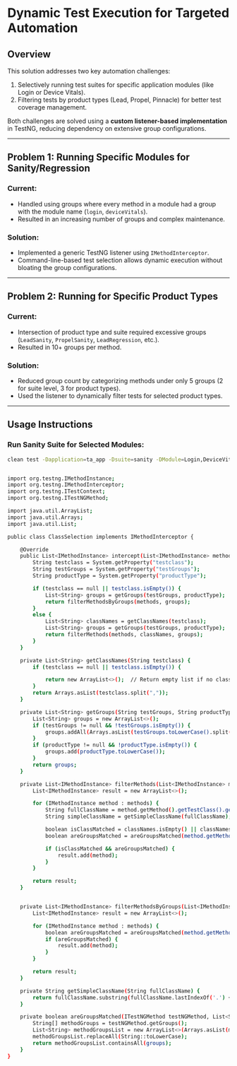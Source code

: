 # **Dynamic Test Execution for Targeted Automation**  

## **Overview**  
This solution addresses two key automation challenges:  
1. Selectively running test suites for specific application modules (like Login or Device Vitals).  
2. Filtering tests by product types (Lead, Propel, Pinnacle) for better test coverage management.  

Both challenges are solved using a **custom listener-based implementation** in TestNG, reducing dependency on extensive group configurations.

---

## **Problem 1: Running Specific Modules for Sanity/Regression**  
### Current:  
- Handled using groups where every method in a module had a group with the module name (`login`, `deviceVitals`).  
- Resulted in an increasing number of groups and complex maintenance.  

### Solution:  
- Implemented a generic TestNG listener using `IMethodInterceptor`.  
- Command-line-based test selection allows dynamic execution without bloating the group configurations.  

---

## **Problem 2: Running for Specific Product Types**  
### Current:  
- Intersection of product type and suite required excessive groups (`LeadSanity`, `PropelSanity`, `LeadRegression`, etc.).  
- Resulted in 10+ groups per method.  

### Solution:  
- Reduced group count by categorizing methods under only 5 groups (2 for suite level, 3 for product types).  
- Used the listener to dynamically filter tests for selected product types.  

---

## **Usage Instructions**  
### Run Sanity Suite for Selected Modules:  
```bash
clean test -Dapplication=ta_app -Dsuite=sanity -DModule=Login,DeviceVitals -DproductType=lead


import org.testng.IMethodInstance;
import org.testng.IMethodInterceptor;
import org.testng.ITestContext;
import org.testng.ITestNGMethod;

import java.util.ArrayList;
import java.util.Arrays;
import java.util.List;

public class ClassSelection implements IMethodInterceptor {

    @Override
    public List<IMethodInstance> intercept(List<IMethodInstance> methods, ITestContext context) {
        String testclass = System.getProperty("testclass");
        String testGroups = System.getProperty("testGroups");
        String productType = System.getProperty("productType");

        if (testclass == null || testclass.isEmpty()) {
            List<String> groups = getGroups(testGroups, productType);
            return filterMethodsByGroups(methods, groups);
        }
        else {
            List<String> classNames = getClassNames(testclass);
            List<String> groups = getGroups(testGroups, productType);
            return filterMethods(methods, classNames, groups);
        }
    }

    private List<String> getClassNames(String testclass) {
        if (testclass == null || testclass.isEmpty()) {

            return new ArrayList<>();  // Return empty list if no classes are specified
        }
        return Arrays.asList(testclass.split(","));
    }

    private List<String> getGroups(String testGroups, String productType) {
        List<String> groups = new ArrayList<>();
        if (testGroups != null && !testGroups.isEmpty()) {
            groups.addAll(Arrays.asList(testGroups.toLowerCase().split(",")));
        }
        if (productType != null && !productType.isEmpty()) {
            groups.add(productType.toLowerCase());
        }
        return groups;
    }

    private List<IMethodInstance> filterMethods(List<IMethodInstance> methods, List<String> classNames, List<String> groups) {
        List<IMethodInstance> result = new ArrayList<>();

        for (IMethodInstance method : methods) {
            String fullClassName = method.getMethod().getTestClass().getName();
            String simpleClassName = getSimpleClassName(fullClassName);

            boolean isClassMatched = classNames.isEmpty() || classNames.contains(simpleClassName.toLowerCase());
            boolean areGroupsMatched = areGroupsMatched(method.getMethod(), groups);

            if (isClassMatched && areGroupsMatched) {
                result.add(method);
            }
        }

        return result;
    }


    private List<IMethodInstance> filterMethodsByGroups(List<IMethodInstance> methods, List<String> groups) {
        List<IMethodInstance> result = new ArrayList<>();

        for (IMethodInstance method : methods) {
            boolean areGroupsMatched = areGroupsMatched(method.getMethod(), groups);
            if (areGroupsMatched) {
                result.add(method);
            }
        }

        return result;
    }

    private String getSimpleClassName(String fullClassName) {
        return fullClassName.substring(fullClassName.lastIndexOf('.') + 1);
    }

    private boolean areGroupsMatched(ITestNGMethod testNGMethod, List<String> groups) {
        String[] methodGroups = testNGMethod.getGroups();
        List<String> methodGroupsList = new ArrayList<>(Arrays.asList(methodGroups));
        methodGroupsList.replaceAll(String::toLowerCase);
        return methodGroupsList.containsAll(groups);
    }
}
